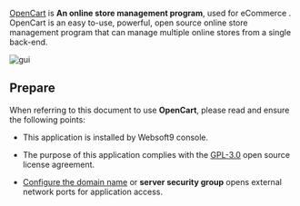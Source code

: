 [OpenCart](https://www.opencart.com/) is **An online store management program**, used for eCommerce . OpenCart is an easy to-use, powerful, open source online store management program that can manage multiple online stores from a single back-end.


![gui](https://libs.websoft9.com/Websoft9/DocsPicture/zh/opencart/opencart-gui-websoft9.png)


## Prepare

When referring to this document to use **OpenCart**, please read and ensure the following points:

- This application is installed by Websoft9 console.

- The purpose of this application complies with the [GPL-3.0](https://opensource.org/licenses/GPL-3.0) open source license agreement.

- [Configure the domain name](./domain-set) or **server security group** opens external network ports for application access.